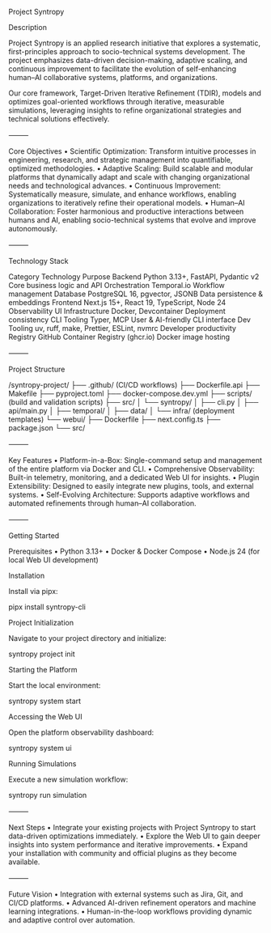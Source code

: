 Project Syntropy

Description

Project Syntropy is an applied research initiative that explores a systematic, first-principles approach to socio-technical systems development. The project emphasizes data-driven decision-making, adaptive scaling, and continuous improvement to facilitate the evolution of self-enhancing human–AI collaborative systems, platforms, and organizations.

Our core framework, Target-Driven Iterative Refinement (TDIR), models and optimizes goal-oriented workflows through iterative, measurable simulations, leveraging insights to refine organizational strategies and technical solutions effectively.

⸻

Core Objectives
	•	Scientific Optimization: Transform intuitive processes in engineering, research, and strategic management into quantifiable, optimized methodologies.
	•	Adaptive Scaling: Build scalable and modular platforms that dynamically adapt and scale with changing organizational needs and technological advances.
	•	Continuous Improvement: Systematically measure, simulate, and enhance workflows, enabling organizations to iteratively refine their operational models.
	•	Human–AI Collaboration: Foster harmonious and productive interactions between humans and AI, enabling socio-technical systems that evolve and improve autonomously.

⸻

Technology Stack

Category	Technology	Purpose
Backend	Python 3.13+, FastAPI, Pydantic v2	Core business logic and API
Orchestration	Temporal.io	Workflow management
Database	PostgreSQL 16, pgvector, JSONB	Data persistence & embeddings
Frontend	Next.js 15+, React 19, TypeScript, Node 24	Observability UI
Infrastructure	Docker, Devcontainer	Deployment consistency
CLI Tooling	Typer, MCP	User & AI-friendly CLI interface
Dev Tooling	uv, ruff, make, Prettier, ESLint, nvmrc	Developer productivity
Registry	GitHub Container Registry (ghcr.io)	Docker image hosting


⸻

Project Structure

/syntropy-project/
├── .github/ (CI/CD workflows)
├── Dockerfile.api
├── Makefile
├── pyproject.toml
├── docker-compose.dev.yml
├── scripts/ (build and validation scripts)
├── src/
│   └── syntropy/
│       ├── cli.py
│       ├── api/main.py
│       ├── temporal/
│       ├── data/
│       └── infra/ (deployment templates)
└── webui/
    ├── Dockerfile
    ├── next.config.ts
    ├── package.json
    └── src/


⸻

Key Features
	•	Platform-in-a-Box: Single-command setup and management of the entire platform via Docker and CLI.
	•	Comprehensive Observability: Built-in telemetry, monitoring, and a dedicated Web UI for insights.
	•	Plugin Extensibility: Designed to easily integrate new plugins, tools, and external systems.
	•	Self-Evolving Architecture: Supports adaptive workflows and automated refinements through human–AI collaboration.

⸻

Getting Started

Prerequisites
	•	Python 3.13+
	•	Docker & Docker Compose
	•	Node.js 24 (for local Web UI development)

Installation

Install via pipx:

pipx install syntropy-cli

Project Initialization

Navigate to your project directory and initialize:

syntropy project init

Starting the Platform

Start the local environment:

syntropy system start

Accessing the Web UI

Open the platform observability dashboard:

syntropy system ui

Running Simulations

Execute a new simulation workflow:

syntropy run simulation


⸻

Next Steps
	•	Integrate your existing projects with Project Syntropy to start data-driven optimizations immediately.
	•	Explore the Web UI to gain deeper insights into system performance and iterative improvements.
	•	Expand your installation with community and official plugins as they become available.

⸻

Future Vision
	•	Integration with external systems such as Jira, Git, and CI/CD platforms.
	•	Advanced AI-driven refinement operators and machine learning integrations.
	•	Human-in-the-loop workflows providing dynamic and adaptive control over automation.